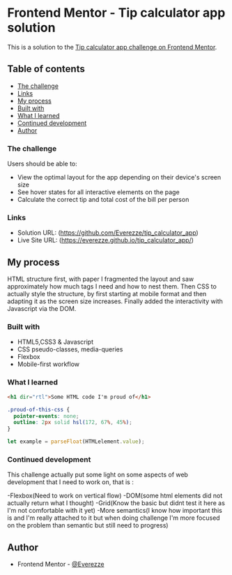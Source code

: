 # Frontend Mentor - Tip calculator app solution

This is a solution to the [Tip calculator app challenge on Frontend Mentor](https://www.frontendmentor.io/challenges/tip-calculator-app-ugJNGbJUX).

## Table of contents

  - [The challenge](#the-challenge)
  - [Links](#links)
  - [My process](#my-process)
  - [Built with](#built-with)
  - [What I learned](#what-i-learned)
  - [Continued development](#continued-development)
  - [Author](#author)

### The challenge

Users should be able to:

- View the optimal layout for the app depending on their device's screen size
- See hover states for all interactive elements on the page
- Calculate the correct tip and total cost of the bill per person

### Links

- Solution URL: (https://github.com/Everezze/tip_calculator_app)
- Live Site URL: (https://everezze.github.io/tip_calculator_app/)

## My process

HTML structure first, with paper I fragmented the layout and saw approximately how much tags I need and how to nest them.
Then CSS to actually style the structure, by first starting at mobile format and then adapting it as the screen size increases.
Finally added the interactivity with Javascript via the DOM.

### Built with

- HTML5,CSS3 & Javascript
- CSS pseudo-classes, media-queries
- Flexbox
- Mobile-first workflow
### What I learned

```html
<h1 dir="rtl">Some HTML code I'm proud of</h1>
```
```css
.proud-of-this-css {
  pointer-events: none;
  outline: 2px solid hsl(172, 67%, 45%);
}
```
```js
let example = parseFloat(HTMLelement.value);
```

### Continued development

This challenge actually put some light on some aspects of web development that I need to work on, that is : 

-Flexbox(Need to work on vertical flow)
-DOM(some html elements did not actually return what I thought)
-Grid(Know the basic but didnt test it here as I'm not comfortable with it yet)
-More semantics(I know how important this is and I'm really attached to it but when doing challenge I'm more focused on the problem than semantic
but still need to progress)

## Author

- Frontend Mentor - [@Everezze](https://www.frontendmentor.io/profile/Everezze)
